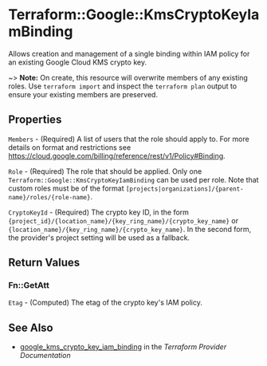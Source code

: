 # Terraform::Google::KmsCryptoKeyIamBinding

Allows creation and management of a single binding within IAM policy for
an existing Google Cloud KMS crypto key.

~> **Note:** On create, this resource will overwrite members of any existing roles.
    Use `terraform import` and inspect the `terraform plan` output to ensure
    your existing members are preserved.

## Properties

`Members` - (Required) A list of users that the role should apply to. For more details on format and restrictions see https://cloud.google.com/billing/reference/rest/v1/Policy#Binding.

`Role` - (Required) The role that should be applied. Only one
`Terraform::Google::KmsCryptoKeyIamBinding` can be used per role. Note that custom roles must be of the format
`[projects|organizations]/{parent-name}/roles/{role-name}`.

`CryptoKeyId` - (Required) The crypto key ID, in the form
`{project_id}/{location_name}/{key_ring_name}/{crypto_key_name}` or
`{location_name}/{key_ring_name}/{crypto_key_name}`.
In the second form, the provider's project setting will be used as a fallback.


## Return Values

### Fn::GetAtt

`Etag` - (Computed) The etag of the crypto key's IAM policy.

## See Also

* [google_kms_crypto_key_iam_binding](https://www.terraform.io/docs/providers/google/r/kms_crypto_key_iam_binding.html) in the _Terraform Provider Documentation_